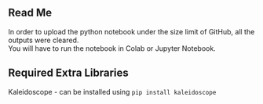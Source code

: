 ## Read Me

In order to upload the python notebook under the size limit of GitHub, all the outputs were cleared.
<br>You will have to run the notebook in Colab or Jupyter Notebook.

## Required Extra Libraries
Kaleidoscope - can be installed using `pip install kaleidoscope`
